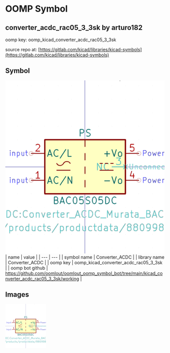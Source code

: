# OOMP Symbol  
## converter_acdc_rac05_3_3sk  by arturo182  
  
oomp key: oomp_kicad_converter_acdc_rac05_3_3sk  
  
source repo at: [https://gitlab.com/kicad/libraries/kicad-symbols](https://gitlab.com/kicad/libraries/kicad-symbols)  
## Symbol  
  
[![working.png](working_600.png)](working.png)  
| name | value | 
| --- | --- | 
| symbol name | Converter_ACDC | 
| library name | Converter_ACDC | 
| oomp key | oomp_kicad_converter_acdc_rac05_3_3sk | 
| oomp bot github | https://github.com/oomlout/oomlout_oomp_symbol_bot/tree/main/kicad_converter_acdc_rac05_3_3sk/working | 
## Images  
  
[![working.png](working_140.png)](working.png)  
